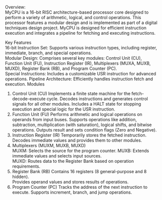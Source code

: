 Overview:  
MyCPU is a 16-bit RISC architecture-based processor core designed to perform a variety of arithmetic, logical, and control operations. This processor features a modular design and is implemented as part of a digital techniques design project. MyCPU is designed for efficient instruction execution and integrates a pipeline for fetching and executing instructions.  
  
Key Features   
16-bit Instruction Set: Supports various instruction types, including register, immediate, branch, and special operations.  
Modular Design: Comprises several key modules: Control Unit (CU), Function Unit (FU), Instruction Register (IR), Multiplexers (MUXA, MUXB, MUXD), Register Bank (RB), and Program Counter (PC).  
Special Instructions: Includes a customizable USR instruction for advanced operations.
Pipeline Architecture: Efficiently handles instruction fetch and execution.
Modules
1. Control Unit (CU) 
Implements a finite state machine for the fetch-decode-execute cycle. 
Decodes instructions and generates control signals for all other modules. 
Includes a HALT state for stopping execution and special logic for the USR instruction. 
2. Function Unit (FU) 
Performs arithmetic and logical operations on operands from input buses. 
Supports operations like addition, subtraction, multiplication (with saturation), logical shifts, and bitwise operations. 
Outputs result and sets condition flags (Zero and Negative). 
3. Instruction Register (IR) 
Temporarily stores the fetched instruction. 
Decodes immediate values and provides them to other modules. 
4. Multiplexers (MUXM, MUXB, MUXD)  
MUXM: Selects the source for the program counter. 
MUXB: Extends immediate values and selects input sources.  
MUXD: Routes data to the Register Bank based on operation requirements. 
5. Register Bank (RB) 
Contains 16 registers (8 general-purpose and 8 hidden).  
Provides operand values and stores results of operations. 
6. Program Counter (PC) 
Tracks the address of the next instruction to execute. 
Supports increment, branch, and jump operations. 

